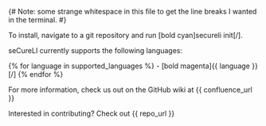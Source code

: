 {# Note: some strange whitespace in this file to get the line breaks I wanted in the terminal. #}

To install, navigate to a git repository and run [bold cyan]secureli init[/].



seCureLI currently supports the following languages:

{% for language in supported_languages %}
    - [bold magenta]{{ language }}[/]
{% endfor %}


For more information, check us out on the GitHub wiki at {{ confluence_url }}

Interested in contributing? Check out {{ repo_url }}
